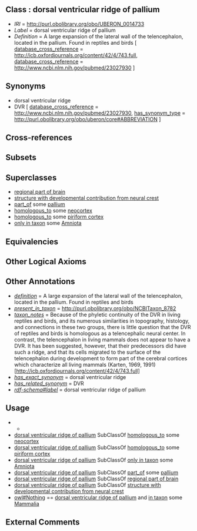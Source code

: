 
## Class : dorsal ventricular ridge of pallium

 * *IRI* = http://purl.obolibrary.org/obo/UBERON_0014733
 * *Label* = dorsal ventricular ridge of pallium
 * *Definition* = A large expansion of the lateral wall of the telencephalon, located in the pallium. Found in reptiles and birds [ [database_cross_reference](../../ef/oboInOwl#hasDbXref.md) = http://icb.oxfordjournals.org/content/42/4/743.full, [database_cross_reference](../../ef/oboInOwl#hasDbXref.md) = http://www.ncbi.nlm.nih.gov/pubmed/23027930 ]

## Synonyms

 * dorsal ventricular ridge
 * DVR [ [database_cross_reference](../../ef/oboInOwl#hasDbXref.md) = http://www.ncbi.nlm.nih.gov/pubmed/23027930, [has_synonym_type](../../pe/oboInOwl#hasSynonymType.md) = http://purl.obolibrary.org/obo/uberon/core#ABBREVIATION ]

## Cross-references


## Subsets


## Superclasses

 * [regional part of brain](../../UBERON/16/UBERON_0002616.md)
 * [structure with developmental contribution from neural crest](../../UBERON/14/UBERON_0010314.md)
 * [part_of](../../BFO/50/BFO_0000050.md) some [pallium](../../UBERON/03/UBERON_0000203.md)
 * [homologous_to](../../RO/58/RO_0002158.md) some [neocortex](../../UBERON/50/UBERON_0001950.md)
 * [homologous_to](../../RO/58/RO_0002158.md) some [piriform cortex](../../UBERON/25/UBERON_0004725.md)
 * [only in taxon](../../RO/60/RO_0002160.md) some [Amniota](../../NCBITaxon/24/NCBITaxon_32524.md)

## Equivalencies


## Other Logical Axioms


## Other Annotations

 * *[definition](../../IAO/15/IAO_0000115.md)* = A large expansion of the lateral wall of the telencephalon, located in the pallium. Found in reptiles and birds
 * *[present_in_taxon](../../RO/75/RO_0002175.md)* = http://purl.obolibrary.org/obo/NCBITaxon_8782
 * *[taxon_notes](../../UBPROP/08/UBPROP_0000008.md)* = Because of the phyletic continuity of the DVR in living reptiles and birds, and its numerous similarities in topography, histology, and connections in these two groups, there is little question that the DVR of reptiles and birds is homologous as a telencephalic neural center. In contrast, the telencephalon in living mammals does not appear to have a DVR. It has been suggested, however, that their predecessors did have such a ridge, and that its cells migrated to the surface of the telencephalon during development to form part of the cerebral cortices which characterize all living mammals (Karten, 1969, 1991)[http://icb.oxfordjournals.org/content/42/4/743.full]
 * *[has_exact_synonym](../../ym/oboInOwl#hasExactSynonym.md)* = dorsal ventricular ridge
 * *[has_related_synonym](../../ym/oboInOwl#hasRelatedSynonym.md)* = DVR
 * *[rdf-schema#label](../../el/rdf-schema#label.md)* = dorsal ventricular ridge of pallium

## Usage

 * -
 * [dorsal ventricular ridge of pallium](../../UBERON/33/UBERON_0014733.md) SubClassOf [homologous_to](../../RO/58/RO_0002158.md) some [neocortex](../../UBERON/50/UBERON_0001950.md)
 * [dorsal ventricular ridge of pallium](../../UBERON/33/UBERON_0014733.md) SubClassOf [homologous_to](../../RO/58/RO_0002158.md) some [piriform cortex](../../UBERON/25/UBERON_0004725.md)
 * [dorsal ventricular ridge of pallium](../../UBERON/33/UBERON_0014733.md) SubClassOf [only in taxon](../../RO/60/RO_0002160.md) some [Amniota](../../NCBITaxon/24/NCBITaxon_32524.md)
 * [dorsal ventricular ridge of pallium](../../UBERON/33/UBERON_0014733.md) SubClassOf [part_of](../../BFO/50/BFO_0000050.md) some [pallium](../../UBERON/03/UBERON_0000203.md)
 * [dorsal ventricular ridge of pallium](../../UBERON/33/UBERON_0014733.md) SubClassOf [regional part of brain](../../UBERON/16/UBERON_0002616.md)
 * [dorsal ventricular ridge of pallium](../../UBERON/33/UBERON_0014733.md) SubClassOf [structure with developmental contribution from neural crest](../../UBERON/14/UBERON_0010314.md)
 * [owl#Nothing](../../ng/owl#Nothing.md) == [dorsal ventricular ridge of pallium](../../UBERON/33/UBERON_0014733.md) and [in taxon](../../RO/62/RO_0002162.md) some [Mammalia](../../NCBITaxon/74/NCBITaxon_40674.md)

## External Comments

